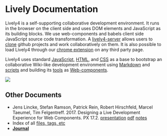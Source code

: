 # Lively Documentation

<lively-import src="doc/_navigation.html"></lively-import>


Lively4 is a self-supporting collaborative development environment. It runs in the browser on the client side and uses DOM elements and JavaScript as its building blocks. We use web-components and babels client side JavaScript source code transformation. A [lively4-server](https://lively-kernel.org/lively4/lively4-server) allows users to [clone](tools/sync.md) github projects and work collaboratively on them. It is also possible to load Lively4 through our [chrome extension](https://github.com/LivelyKernel/lively4-chrome-loader) on any third party page.

Lively4 uses standard [JavaScript](workflows/javascript.md), [HTML](workflows/html.js), and [CSS](workflows/css.md) as a base to bootstrap an collaborative Wiki-like development environment using [Markdown](workflows/markdown.md) and [scripts](workflows/scripts.md) and building its [tools](tools/) as [Web-components](workflows/web-copmponents.md). 


![](figures/workflows.drawio)


<script>
// import Files from "src/client/files.js"
// var md = lively.query(this, "lively-markdown");
// Files.generateMarkdownFileListing(md.shadowRoot)
</script>


## Other Documents

- Jens Lincke, Stefan Ramson, Patrick Rein, Robert Hirschfeld, Marcel Taeumel, Tim Felgentreff. 2017. Designing a Live Development Experience for Web Components. PX 17.2. [presentation](PX/) [pdf](https://www.hpi.uni-potsdam.de/hirschfeld/publications/media/LinckeReinRamsonHirschfeldTaeumelFelgentreff_2017_DesigningALiveDevelopmentExperienceForWebComponents_AcmDL.pdf) [notes](PX/notes/)
- Index of all [files, tags, etc](files/)
- [**Journal**](journal/)
 